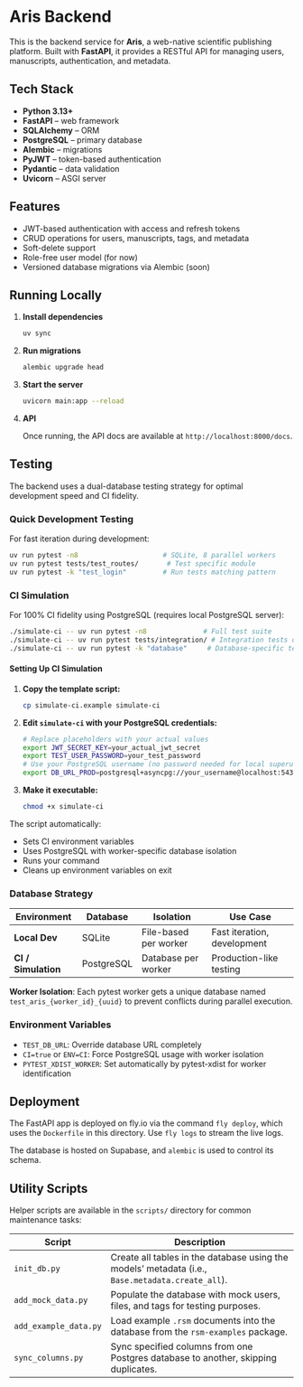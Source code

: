 # Aris Backend

This is the backend service for **Aris**, a web-native scientific publishing platform.
Built with **FastAPI**, it provides a RESTful API for managing users, manuscripts,
authentication, and metadata.

## Tech Stack

- **Python 3.13+**
- **FastAPI** – web framework
- **SQLAlchemy** – ORM
- **PostgreSQL** – primary database
- **Alembic** – migrations
- **PyJWT** – token-based authentication
- **Pydantic** – data validation
- **Uvicorn** – ASGI server

## Features

- JWT-based authentication with access and refresh tokens
- CRUD operations for users, manuscripts, tags, and metadata
- Soft-delete support
- Role-free user model (for now)
- Versioned database migrations via Alembic (soon)

## Running Locally

1. **Install dependencies**

   ```bash
   uv sync
   ```

2. **Run migrations**

   ```bash
   alembic upgrade head
   ```

3. **Start the server**

   ```bash
   uvicorn main:app --reload
   ```

4. **API**

   Once running, the API docs are available at `http://localhost:8000/docs`.

## Testing

The backend uses a dual-database testing strategy for optimal development speed and CI fidelity.

### Quick Development Testing

For fast iteration during development:

```bash
uv run pytest -n8                     # SQLite, 8 parallel workers
uv run pytest tests/test_routes/       # Test specific module
uv run pytest -k "test_login"         # Run tests matching pattern
```

### CI Simulation

For 100% CI fidelity using PostgreSQL (requires local PostgreSQL server):

```bash
./simulate-ci -- uv run pytest -n8              # Full test suite 
./simulate-ci -- uv run pytest tests/integration/ # Integration tests only
./simulate-ci -- uv run pytest -k "database"     # Database-specific tests
```

#### Setting Up CI Simulation

1. **Copy the template script:**
   ```bash
   cp simulate-ci.example simulate-ci
   ```

2. **Edit `simulate-ci` with your PostgreSQL credentials:**
   ```bash
   # Replace placeholders with your actual values
   export JWT_SECRET_KEY=your_actual_jwt_secret
   export TEST_USER_PASSWORD=your_test_password
   # Use your PostgreSQL username (no password needed for local superuser)
   export DB_URL_PROD=postgresql+asyncpg://your_username@localhost:5432/test_aris
   ```

3. **Make it executable:**
   ```bash
   chmod +x simulate-ci
   ```

The script automatically:
- Sets CI environment variables
- Uses PostgreSQL with worker-specific database isolation
- Runs your command
- Cleans up environment variables on exit

### Database Strategy

| Environment | Database | Isolation | Use Case |
|-------------|----------|-----------|----------|
| **Local Dev** | SQLite | File-based per worker | Fast iteration, development |
| **CI / Simulation** | PostgreSQL | Database per worker | Production-like testing |

**Worker Isolation**: Each pytest worker gets a unique database named `test_aris_{worker_id}_{uuid}` to prevent conflicts during parallel execution.

### Environment Variables

- `TEST_DB_URL`: Override database URL completely
- `CI=true` or `ENV=CI`: Force PostgreSQL usage with worker isolation
- `PYTEST_XDIST_WORKER`: Set automatically by pytest-xdist for worker identification


## Deployment

The FastAPI app is deployed on fly.io via the command `fly deploy`, which uses the
`Dockerfile` in this directory. Use `fly logs` to stream the live logs.

The database is hosted on Supabase, and `alembic` is used to control its schema.

## Utility Scripts

Helper scripts are available in the `scripts/` directory for common maintenance tasks:

| Script               | Description                                                                                             |
| -------------------- | ------------------------------------------------------------------------------------------------------- |
| `init_db.py`         | Create all tables in the database using the models’ metadata (i.e., `Base.metadata.create_all`).        |
| `add_mock_data.py`   | Populate the database with mock users, files, and tags for testing purposes.                            |
| `add_example_data.py`| Load example `.rsm` documents into the database from the `rsm-examples` package.                        |
| `sync_columns.py`    | Sync specified columns from one Postgres database to another, skipping duplicates.                      |
